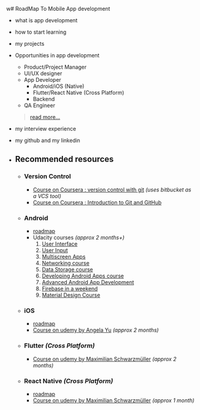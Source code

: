 w# RoadMap To Mobile App development

- what is app development
- how to start learning
- my projects
- Opportunities in app development
	- Product/Project Manager
	- UI/UX designer
	- App Developer
		- Android/iOS (Native)
		- Flutter/React Native (Cross Platform)
		- Backend
	- QA Engineer
	> [read more...](https://themindstudios.com/blog/mobile-app-development-team/)
- my interview experience
- my github and my linkedin

- ## Recommended resources
	- ### Version Control
		- [Course on Coursera : version control with git](https://www.coursera.org/learn/version-control-with-git) *(uses bitbucket as a VCS tool)*
		- [Course on Coursera : Introduction to Git and GitHub](https://in.coursera.org/learn/introduction-git-github)
	- ### Android
		- [roadmap](https://roadmap.sh/android)
		- Udacity courses *(approx 2 months+)*
			1. [User Interface](https://www.udacity.com/course/android-basics-user-interface--ud834)
			2. [User Input](https://www.udacity.com/course/android-basics-user-input--ud836)
			3. [Multiscreen Apps](https://www.udacity.com/course/android-basics-multiscreen-apps--ud839)
			4. [Networking course](https://www.udacity.com/course/android-basics-networking--ud843)
			5. [Data Storage course](https://www.udacity.com/course/android-basics-data-storage--ud845)
			6. [Developing Android Apps course](https://www.udacity.com/course/new-android-fundamentals--ud851)
			7. [Advanced Android App Development](https://www.udacity.com/course/advanced-android-app-development--ud855)
			8. [Firebase in a weekend](https://www.udacity.com/course/firebase-in-a-weekend-by-google-android--ud0352)
			9. [Material Design Course](https://www.udacity.com/course/material-design-for-android-developers--ud862)
		
	- ### iOS
		- [roadmap](https://decode.agency/article/ios-roadmap/)
		- [Course on udemy by Angela Yu](https://www.udemy.com/course/ios-13-app-development-bootcamp/) *(approx 2 months)*
		
	- ### Flutter *(Cross Platform)*
		- [Course on udemy by Maximilian Schwarzmüller](https://www.udemy.com/course/learn-flutter-dart-to-build-ios-android-apps) *(approx 2 months)*
		
	- ### React Native *(Cross Platform)*
		- [roadmap](https://github.com/hayanisaid/React-Native-developer-roadmap)
		- [Course on udemy by Maximilian Schwarzmüller](https://www.udemy.com/course/react-native-the-practical-guide/) *(approx 1 month)*
	